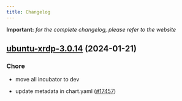 ```yaml
---
title: Changelog
---
```


**Important:**
*for the complete changelog, please refer to the website*



## [ubuntu-xrdp-3.0.14](https://github.com/truecharts/charts/compare/ubuntu-xrdp-3.0.13...ubuntu-xrdp-3.0.14) (2024-01-21)

### Chore



- move all incubator to dev

- update metadata in chart.yaml ([#17457](https://github.com/truecharts/charts/issues/17457))